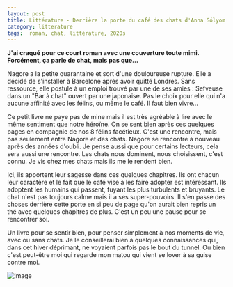 ```yaml
---
layout: post
title: Littérature - Derrière la porte du café des chats d'Anna Sólyom (2020)
category: litterature 
tags:  roman, chat, littérature, 2020s
---
```


**J'ai craqué pour ce court roman avec une couverture toute mimi. Forcément, ça parle de chat, mais pas que...**

Nagore a la petite quarantaine et sort d'une douloureuse rupture. Elle a décidé de s'installer à Barcelone après avoir quitté Londres. Sans ressource, elle postule à un emploi trouvé par une de ses amies : Sefveuse dans un "Bar à chat" ouvert par une japonaise. Pas le choix pour elle qui n'a aucune affinité avec les félins, ou même le café. Il faut bien vivre...

Ce petit livre ne paye pas de mine mais il est très agréable à lire avec le même sentiment que notre héroïne. On se sent bien après ces quelques pages en compagnie de nos 8 félins facétieux. C'est une rencontre, mais pas seulement entre Nagore et des chats. Nagore se rencontre à nouveau après des années d'oubli. Je pense aussi que pour certains lecteurs, cela sera aussi une rencontre. Les chats nous dominent, nous choisissent, c'est connu. Je vis chez mes chats mais ils me le rendent bien.

Ici, ils apportent leur sagesse dans ces quelques chapitres. Ils ont chacun leur caractère et le fait que le café vise à les faire adopter est intéressant. Ils adoptent les humains qui passent, fuyant les plus turbulents et bruyants. Le chat n'est pas toujours calme mais il a ses super-pouvoirs. Il s'en passe des choses derrière cette porte en si peu de page qu'on aurait bien repris un thé avec quelques chapitres de plus. C'est un peu une pause pour se rencontrer soi.

Un livre pour se sentir bien, pour penser simplement à nos moments de vie, avec ou sans chats. Je le conseillerai bien à quelques connaissances qui, dans cet hiver déprimant, ne voyaient parfois pas le bout du tunnel. Ou bien c'est peut-être moi qui regarde mon matou qui vient se lover à sa guise contre moi. 

![image](https://filedn.eu/llqi9IBxlYouGRXYG2xlROb/img/2021/portechat.jpg)
